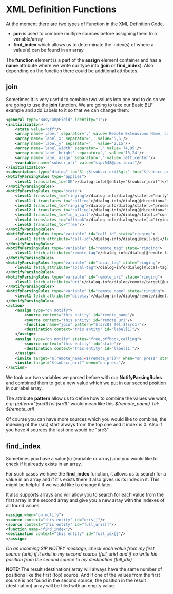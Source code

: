 # XML Definition Functions

At the moment there are two types of Function in the XML Definition Code.
 
- **join** is used to combine multiple sources before assigning them to a variable/array
- **find_index** which allows us to determinate the index(s) of where a value(s) can be found in an array

The **function** element is a part of the **assign** element container and has a **name** attribute where we write our type into (**join** or **find_index**). Also depending on the function there could be additional attributes.

## join

Sometimes it is very useful to combine two values into one and to do so we are going to use the **join** function. We are going to take our Basic BLF example and add Labels to it so that we can change them:

```xml
<general type="BusyLampField" identity="1"/>
<initialization>
	<state value="off"/>
	<array name='label' separator=',' value='Remote Extensions Name, caller'/>
	<array name='label_x' separator=',' value='5,5'/>
	<array name='label_y' separator=',' value='2,15'/>
	<array name='label_width' separator=',' value='74,95'/>
	<array name='label_height' separator=',' value='13,24'/>
	<array name='label_align' separator=',' value='left,center'/>
	<variable name="subscr_uri" value="sip:548@pbx.local"/>
</initialization>
<subscription type="dialog" to="&lt;$(subscr_uri)&gt;" for="$(subscr_uri)"/>
<NotifyParsingRules type="applies"> 
	<level1 translates_to='OK'>/dialog-info[@entity="$(subscr_uri)"]</level1> 
</NotifyParsingRules> 
<NotifyParsingRules type="state">
	<level1 translates_to="ringing">/dialog-info/dialog/state[.="early"]</level1>
	<level1-1 translates_to="calling">/dialog-info/dialog[@direction="initiator"]</level1-1>
	<level2 translates_to="ringing">/dialog-info/dialog/state[.="proceeding"]</level2>
	<level2-1 translates_to="calling">/dialog-info/dialog[@direction="initiator"]</level2-1>
	<level3 translates_to="in_a_call">/dialog-info/dialog/state[.="confirmed"]</level3>
	<level4 translates_to="offhook">/dialog-info/dialog/state[.="trying"]</level4>
	<level5 translates_to="free"/>
</NotifyParsingRules>
<NotifyParsingRules type="variable" id="call_id" state="ringing"> 
	<level1 fetch_attribute="call-id">/dialog-info/dialog[@call-id]</level1> 
</NotifyParsingRules> 
<NotifyParsingRules type="variable" id="remote_tag" state="ringing"> 
	<level1 fetch_attribute="remote-tag">/dialog-info/dialog[@remote-tag]</level1> 
</NotifyParsingRules> 
<NotifyParsingRules type="variable" id="local_tag" state="ringing"> 
	<level1 fetch_attribute="local-tag">/dialog-info/dialog[@local-tag]</level1> 
</NotifyParsingRules> 
<NotifyParsingRules type="variable" id="remote_uri" state="ringing"> 
	<level1 fetch_attribute="uri">/dialog-info/dialog/remote/target[@uri]</level1> 
</NotifyParsingRules> 
<NotifyParsingRules type="variable" id="remote_name" state="ringing"> 
	<level1 fetch_attribute="display">/dialog-info/dialog/remote/identity[@display]</level1> 
</NotifyParsingRules>
<action> 
	<assign type="on notify">
		<source context="this entity" id="remote_name"/>
		<source context="this entity" id="remote_uri"/>
		<function name="join" pattern="$(src0) Tel:$(src1)"/>
		<destination context="this entity" id="label[1]"/>
	</assign>
	<assign type="on notify" states="free,offhook,calling">
		<source context="this entity" id="state"/>
		<destination context="this entity" id="label[1]"/>
	</assign>
	<invite target="$(remote_name)<$(remote_uri)>" when="on press" state="ringing" request_uri="$(remote_uri)" replaces="$(call_id);to-tag=$(remote_tag);from-tag=$(local_tag)"/>
	<invite target="$(subscr_uri)" when="on press"/> 
</action>
```

We took our two variables we parsed before with our **NotifyParsingRules** and combined them to get a new value which we put in our second position in our label array. 

The attribute **pattern** allow us to define how to combine the values we want, e.g:
*pattern="$(src0) Tel:$(src1)"*  would mean like this  *$(remote_name) Tel: $(remote_uri)*

Of course you can have more sources which you would like to combine, the indexing of the (src) start always from the top one and it index is 0. Also if you have 4 sources the last one would be "src3".

## find_index

Sometimes you have a value(s) (variable or array) and you would like to check if it already exists in an array. 

For such cases we have the **find_index** function, it allows us to search for a value in an array and if it's exists there it also gives us its index in it. This might be helpful if we would like to change it later.

It also supports arrays and will allow you to search for each value from the first array in the second array and give you a new array with the indexes of all found values.

```xml
<assign when="on notify">
<source context="this entity" id="uris[]"/>
<source context="this entity" id="full_uris[]"/>
<function name="find_index"/>
<destination context="this entity" id="full_idx[]"/>
</assign>
```
*On an incoming SIP NOTIFY message, check each value from my first source (uris) if it exist in my second source (full_uris) and if so write his position from the second source to my destination (full_idx)*


**NOTE:** The result (destination) array will always have the same number of positions like the first (top) source. And if one of the values from the first source is not found in the second source, the position in the result (destination) array will be filed with an empty value.


